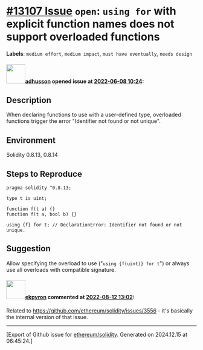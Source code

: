 # [\#13107 Issue](https://github.com/ethereum/solidity/issues/13107) `open`: `using for` with explicit function names does not support overloaded functions
**Labels**: `medium effort`, `medium impact`, `must have eventually`, `needs design`


#### <img src="https://avatars.githubusercontent.com/u/2977?u=62d30486d4920f637f3d9eb547a0d10b38804c15&v=4" width="50">[adhusson](https://github.com/adhusson) opened issue at [2022-06-08 10:24](https://github.com/ethereum/solidity/issues/13107):

## Description

When declaring functions to use with a user-defined type, overloaded functions trigger the error "Identifier not found or not unique".

## Environment

Solidity 0.8.13, 0.8.14

## Steps to Reproduce
```solidity
pragma solidity ^0.8.13;

type t is uint;

function f(t a) {}
function f(t a, bool b) {}

using {f} for t; // DeclarationError: Identifier not found or not unique.
```

## Suggestion

Allow specifying the overload to use ("`using {f(uint)} for t`") or always use all overloads with compatible signature.

#### <img src="https://avatars.githubusercontent.com/u/1347491?v=4" width="50">[ekpyron](https://github.com/ekpyron) commented at [2022-08-12 13:02](https://github.com/ethereum/solidity/issues/13107#issuecomment-1213087920):

Related to https://github.com/ethereum/solidity/issues/3556 - it's basically the internal version of that issue.


-------------------------------------------------------------------------------



[Export of Github issue for [ethereum/solidity](https://github.com/ethereum/solidity). Generated on 2024.12.15 at 06:45:24.]
